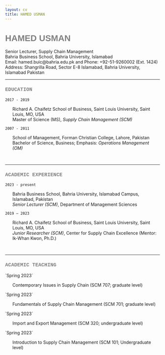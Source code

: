 ```yaml
---
layout: cv
title: HAMED USMAN
---
```

<h1 style="font-family:arial; color:#808080">HAMED USMAN</h1>
Senior Lecturer, Supply Chain Management<br/>
Bahria Business School, Bahria University, Islamabad<br/>
Email: hamed.buic@bahria.edu.pk and Phone: +92-51-9260002 (Ext. 1424)<br/>
Address: Shangrilla Road, Sector E-8 Islamabad, Bahria University, Islamabad Pakistan


<br/>

---


<h3 style="font-family:courier; color:#808080">EDUCATION</h3>

`2017 - 2019`<br/>
<ul style="list-style-type:none;">
  <li>Richard A. Chaifetz School of Business, Saint Louis University, Saint Louis, MO, USA</li>
  <li>Master of Science (MS), <i>Supply Chain Management (SCM)</i></li>
</ul>

`2007 - 2011`<br/>
<ul style="list-style-type:none;">
  <li>School of Management, Forman Christian College, Lahore, Pakistan</li>
  <li>Bachelor of Science, Business; Emphasis: <i>Operations Management (OM)</i></li>
</ul>


<br/>

---


<h3 style="font-family:courier; color:#808080">ACADEMIC EXPERIENCE</h3>

`2023 - present`<br/>
<ul style="list-style-type:none;">
  <li>Bahria Business School, Bahria University, Islamabad Campus, Islamabad, Pakistan</li>
  <li><i>Senior Lecturer (SCM)</i>, Department of Management Sciences</li>
</ul>

`2019 – 2023`<br/>
<ul style="list-style-type:none;">
  <li>Richard A. Chaifetz School of Business, Saint Louis University, Saint Louis, MO, USA</li>
  <li><i>Junior Researcher (SCM)</i>, Center for Supply Chain Excellence (Mentor: Ik-Whan Kwon, Ph.D.)</li>
</ul>


<br/>

---


<h3 style="font-family:courier; color:#808080">ACADEMIC TEACHING</h3>
`Spring 2023`<br/>
  <ul style="list-style-type:none;">
    <li>Contemporary Issues in Supply Chain (SCM 707; graduate level)</li></ul>
`Spring 2023`<br/>
  <ul style="list-style-type:none;">
    <li>Fundamentals of Supply Chain Management (SCM 701; graduate level)</li></ul>
`Spring 2023`<br/>
  <ul style="list-style-type:none;">
    <li>Import and Export Management (SCM 320; undergraduate level)</li></ul>
`Spring 2023`<br/>
  <ul style="list-style-type:none;">
    <li>Introduction to Supply Chain Management (SCM 101; Undergraduate level)</li></ul>


